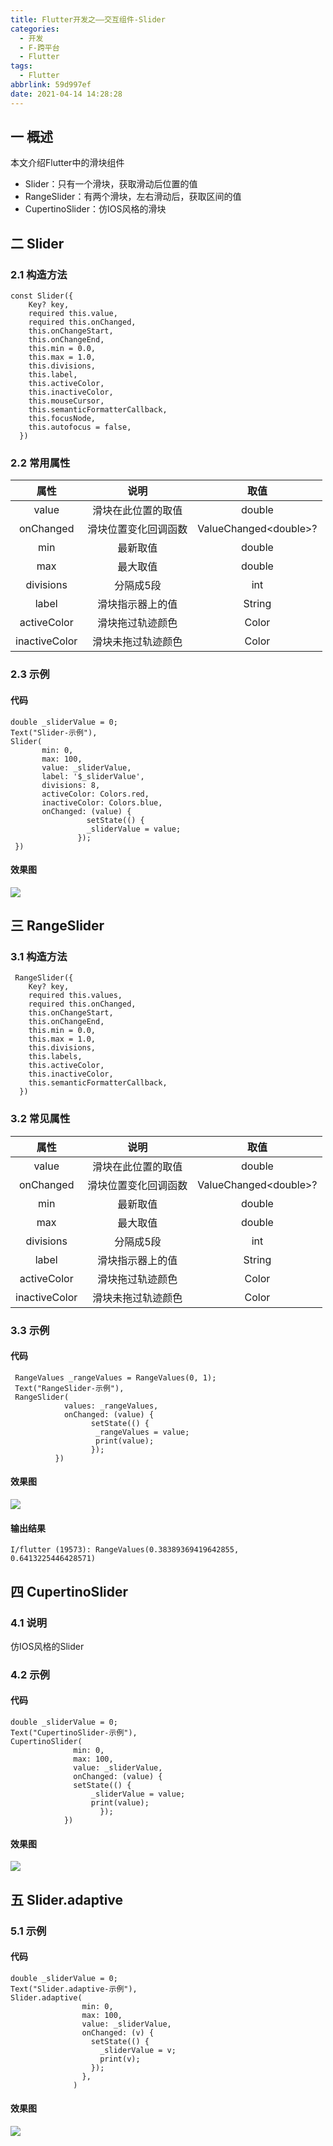 ```yaml
---
title: Flutter开发之——交互组件-Slider
categories:
  - 开发
  - F-跨平台
  - Flutter
tags:
  - Flutter
abbrlink: 59d997ef
date: 2021-04-14 14:28:28
---
```

## 一 概述

本文介绍Flutter中的滑块组件

* Slider：只有一个滑块，获取滑动后位置的值
* RangeSlider：有两个滑块，左右滑动后，获取区间的值
* CupertinoSlider：仿IOS风格的滑块

<!--more-->

## 二 Slider

### 2.1 构造方法

```
const Slider({
    Key? key,
    required this.value,
    required this.onChanged,
    this.onChangeStart,
    this.onChangeEnd,
    this.min = 0.0,
    this.max = 1.0,
    this.divisions,
    this.label,
    this.activeColor,
    this.inactiveColor,
    this.mouseCursor,
    this.semanticFormatterCallback,
    this.focusNode,
    this.autofocus = false,
  })
```

### 2.2 常用属性

|     属性      |         说明         |          取值          |
| :-----------: | :------------------: | :--------------------: |
|     value     |  滑块在此位置的取值  |         double         |
|   onChanged   | 滑块位置变化回调函数 | ValueChanged\<double>? |
|      min      |       最新取值       |         double         |
|      max      |       最大取值       |         double         |
|   divisions   |      分隔成5段       |          int           |
|     label     |   滑块指示器上的值   |         String         |
|  activeColor  |   滑块拖过轨迹颜色   |         Color          |
| inactiveColor |  滑块未拖过轨迹颜色  |         Color          |

### 2.3 示例

#### 代码

```
double _sliderValue = 0;
Text("Slider-示例"),
Slider(
       min: 0,
       max: 100,
       value: _sliderValue,
       label: '$_sliderValue',
       divisions: 8,
       activeColor: Colors.red,
       inactiveColor: Colors.blue,
       onChanged: (value) {
                 setState(() {
                 _sliderValue = value;
               });
 })
```

#### 效果图
![][1]
## 三 RangeSlider

### 3.1 构造方法

```
 RangeSlider({
    Key? key,
    required this.values,
    required this.onChanged,
    this.onChangeStart,
    this.onChangeEnd,
    this.min = 0.0,
    this.max = 1.0,
    this.divisions,
    this.labels,
    this.activeColor,
    this.inactiveColor,
    this.semanticFormatterCallback,
  })
```

### 3.2 常见属性
|     属性      |         说明         |          取值          |
| :-----------: | :------------------: | :--------------------: |
|     value     |  滑块在此位置的取值  |         double         |
|   onChanged   | 滑块位置变化回调函数 | ValueChanged\<double>? |
|      min      |       最新取值       |         double         |
|      max      |       最大取值       |         double         |
|   divisions   |      分隔成5段       |          int           |
|     label     |   滑块指示器上的值   |         String         |
|  activeColor  |   滑块拖过轨迹颜色   |         Color          |
| inactiveColor |  滑块未拖过轨迹颜色  |         Color          |

### 3.3 示例

#### 代码

```
 RangeValues _rangeValues = RangeValues(0, 1);
 Text("RangeSlider-示例"),
 RangeSlider(
            values: _rangeValues,
            onChanged: (value) {
                  setState(() {
                   _rangeValues = value;
                   print(value);
                  });
          })
```
#### 效果图

![][2]

#### 输出结果

```
I/flutter (19573): RangeValues(0.38389369419642855, 0.6413225446428571)
```

## 四 CupertinoSlider

### 4.1 说明

仿IOS风格的Slider

### 4.2 示例

#### 代码

```
double _sliderValue = 0;
Text("CupertinoSlider-示例"),
CupertinoSlider(
              min: 0,
              max: 100,
              value: _sliderValue,
              onChanged: (value) {
              setState(() {
                  _sliderValue = value;
                  print(value);
                    });
            })
```

#### 效果图
![][3]

## 五 Slider.adaptive

### 5.1 示例

#### 代码

```
double _sliderValue = 0;
Text("Slider.adaptive-示例"),
Slider.adaptive(
                min: 0,
                max: 100,
                value: _sliderValue,
                onChanged: (v) {
                  setState(() {
                    _sliderValue = v;
                    print(v);
                  });
                },
              )
```

#### 效果图
![][4]



[1]:https://cdn.jsdelivr.net/gh/PGzxc/CDN@master/blog-flutter/flutter-slider-sample.gif
[2]:https://cdn.jsdelivr.net/gh/PGzxc/CDN@master/blog-flutter/flutter-rangeSlider-sample.gif
[3]:https://cdn.jsdelivr.net/gh/PGzxc/CDN@master/blog-flutter/flutter-cupertinoSlider-sample.gif
[4]:https://cdn.jsdelivr.net/gh/PGzxc/CDN@master/blog-flutter/flutter-slider-adaptive-sample.gif